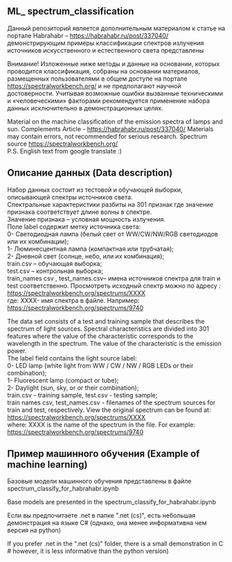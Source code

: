 ## ML_ spectrum_classification

Данный репозиторий является дополнительным материалом к статье на портале Habrahabr – https://habrahabr.ru/post/337040/
демонстрирующим примеры классификации спектров излучения источников искусственного и естественного света представлены 
  
Внимание! Изложенные ниже методы и данные на основании, которых проводится классификация, собраны на основании материалов, размещенных пользователями в общем доступе на портале https://spectralworkbench.org/  и не предполагают научной достоверности.
Учитывая возможные ошибки вызванные техническими и «человеческими» факторами рекомендуется применение набора данных исключительно в демонстрационных целях. 


Material on the machine classification of the emission spectra of lamps and sun.
Complements Article - https://habrahabr.ru/post/337040/
Materials may contain errors, not recommended for serious research.
Spectrum source https://spectralworkbench.org/  
P.S. English text from google translate :)

## Описание данных (Data description)
Набор данных состоит из тестовой и обучающей выборки, описывающей спектры источников света.  
Спектральные характеристики разбиты на 301 признак где значение признака соответствует длине волны в спектре.    
Значение признака – условная мощность излучения.   
Поле label содержит метку источника света:  
0-	Светодиодная лампа (белый свет от WW/CW/NW/RGB светодиодов или их комбинации);  
1-	Люминесцентная лампа (компактная или трубчатая);  
2-	Дневной свет (солнце, небо, или их комбинация);  
train.csv – обучающая выборка;  
test.csv – контрольная выборка;  
train_names csv , test_names.csv– имена источников спектра для train и test соответственно.
Просмотреть исходный спектр можно по адресу :
https://spectralworkbench.org/spectrums/XXXX  
где: XXXX- имя спектра в файле.
Например: https://spectralworkbench.org/spectrums/9740


The data set consists of a test and training sample that describes the spectrum of light sources.
Spectral characteristics are divided into 301 features where the value of the characteristic corresponds to the wavelength in the spectrum.
The value of the characteristic is the emission power.  
The label field contains the light source label:  
0- LED lamp (white light from WW / CW / NW / RGB LEDs or their combination);  
1- Fluorescent lamp (compact or tube);  
2- Daylight (sun, sky, or or their combination);  
train.csv - training sample, test.csv - testing sample;  
train names csv, test_names.csv - filenames of the spectrum sources for train and test, respectively.
View the original spectrum can be found at:
https://spectralworkbench.org/spectrums/XXXX  
where: XXXX is the name of the spectrum in the file.
For example: https://spectralworkbench.org/spectrums/9740


## Пример машинного обучения (Example of machine learning)

Базовые модели машинного обучения представлены в файле spectrum_classify_for_habrahabr.ipynb


Base models are presented in the  spectrum_classify_for_habrahabr.ipynb


Если вы предпочитаете .net в папке ".net (cs)", есть небольшая демонстрация на языке C# 
(однако, она менее информативна чем версия на python)

 If you prefer .net in the ".net (cs)" folder, there is a small demonstration in C # 
 however, it is less informative than the python version)